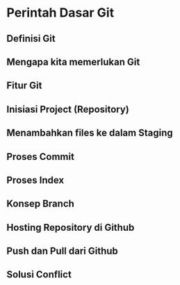 # Perintah Dasar Git

## Definisi Git

## Mengapa kita memerlukan Git

## Fitur Git

## Inisiasi Project (Repository)

## Menambahkan files ke dalam Staging

## Proses Commit

## Proses Index

## Konsep Branch

## Hosting Repository di Github

## Push dan Pull dari Github

## Solusi Conflict